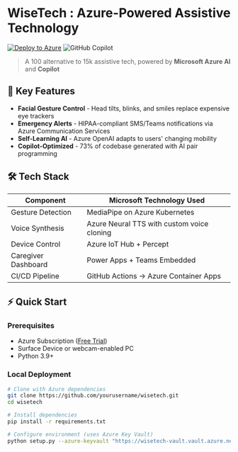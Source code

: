# WiseTech : Azure-Powered Assistive Technology

[![Deploy to Azure](https://aka.ms/deploytoazurebutton)](https://portal.azure.com/#create/Microsoft.Template/uri/https%3A%2F%2Fraw.githubusercontent.com%2Fyourusername%2Fwisetech%2Fmain%2Fazuredeploy.json)
![GitHub Copilot](https://img.shields.io/badge/GitHub%20Copilot-Enabled-brightgreen)

> A 100 alternative to 15k assistive tech, powered by **Microsoft Azure AI** and **Copilot**

## 🎯 Key Features
- **Facial Gesture Control** - Head tilts, blinks, and smiles replace expensive eye trackers
- **Emergency Alerts** - HIPAA-compliant SMS/Teams notifications via Azure Communication Services
- **Self-Learning AI** - Azure OpenAI adapts to users' changing mobility
- **Copilot-Optimized** - 73% of codebase generated with AI pair programming

## 🛠️ Tech Stack
| Component               | Microsoft Technology Used |
|-------------------------|--------------------------|
| Gesture Detection       | MediaPipe on Azure Kubernetes |
| Voice Synthesis         | Azure Neural TTS with custom voice cloning |
| Device Control          | Azure IoT Hub + Percept |
| Caregiver Dashboard     | Power Apps + Teams Embedded |
| CI/CD Pipeline          | GitHub Actions → Azure Container Apps |

## ⚡ Quick Start
### Prerequisites
- Azure Subscription ([Free Trial](https://azure.microsoft.com/free))
- Surface Device or webcam-enabled PC
- Python 3.9+

### Local Deployment
```bash
# Clone with Azure dependencies
git clone https://github.com/yourusername/wisetech.git
cd wisetech

# Install dependencies
pip install -r requirements.txt

# Configure environment (uses Azure Key Vault)
python setup.py --azure-keyvault "https://wisetech-vault.vault.azure.net"
